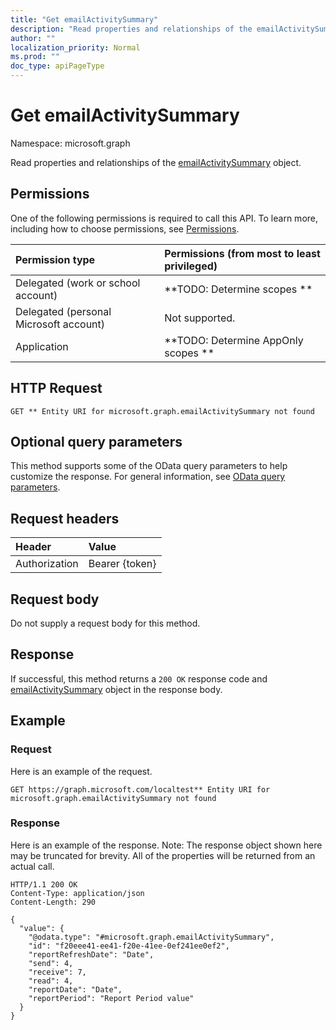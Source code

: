 ```yaml
---
title: "Get emailActivitySummary"
description: "Read properties and relationships of the emailActivitySummary object."
author: ""
localization_priority: Normal
ms.prod: ""
doc_type: apiPageType
---
```


# Get emailActivitySummary

Namespace: microsoft.graph

Read properties and relationships of the [emailActivitySummary](../resources/emailactivitysummary.md) object.

## Permissions
One of the following permissions is required to call this API. To learn more, including how to choose permissions, see [Permissions](/concepts/permissions-reference.md).

|Permission type|Permissions (from most to least privileged)|
|:---|:---|
|Delegated (work or school account)|**TODO: Determine scopes **|
|Delegated (personal Microsoft account)|Not supported.|
|Application|**TODO: Determine AppOnly scopes **|

## HTTP Request
<!-- {
  "blockType": "ignored"
}
-->
``` http
GET ** Entity URI for microsoft.graph.emailActivitySummary not found
```

## Optional query parameters
This method supports some of the OData query parameters to help customize the response. For general information, see [OData query parameters](/graph/query-parameters).

## Request headers
|Header|Value|
|:---|:---|
|Authorization|Bearer {token}|

## Request body
Do not supply a request body for this method.

## Response
If successful, this method returns a `200 OK` response code and [emailActivitySummary](../resources/emailactivitysummary.md) object in the response body.

## Example

### Request
Here is an example of the request.
<!-- {
  "blockType": "request",
  "name": "get_emailactivitysummary"
}
-->
``` http
GET https://graph.microsoft.com/localtest** Entity URI for microsoft.graph.emailActivitySummary not found
```

### Response
Here is an example of the response. Note: The response object shown here may be truncated for brevity. All of the properties will be returned from an actual call.
<!-- {
  "blockType": "response",
  "truncated": true,
  "@odata.type": "microsoft.graph.emailActivitySummary"
}
-->
``` http
HTTP/1.1 200 OK
Content-Type: application/json
Content-Length: 290

{
  "value": {
    "@odata.type": "#microsoft.graph.emailActivitySummary",
    "id": "f20eee41-ee41-f20e-41ee-0ef241ee0ef2",
    "reportRefreshDate": "Date",
    "send": 4,
    "receive": 7,
    "read": 4,
    "reportDate": "Date",
    "reportPeriod": "Report Period value"
  }
}
```

